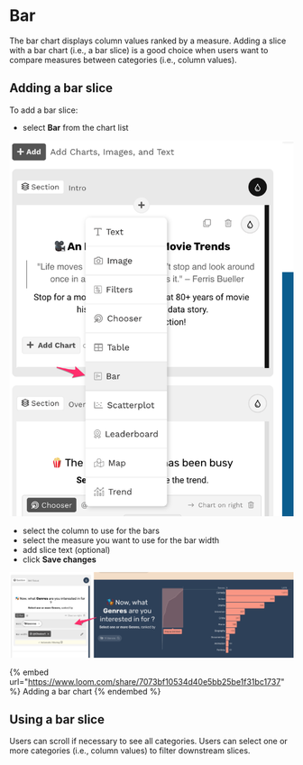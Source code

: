 # Bar

The bar chart displays column values ranked by a measure. Adding a slice with a bar chart (i.e., a bar slice) is a good choice when users want to compare measures between categories (i.e., column values).

## Adding a bar slice

To add a bar slice:

* select **Bar** from the chart list

![Select Bar from the dropdown](<../../../.gitbook/assets/image (349) (1).png>)

* select the column to use for the bars
* select the measure you want to use for the bar width
* add slice text (optional)
* click **Save changes**

![A bar slice](<../../../.gitbook/assets/image (307).png>)

{% embed url="https://www.loom.com/share/7073bf10534d40e5bb25be1f31bc1737" %}
Adding a bar chart
{% endembed %}

## Using a bar slice

Users can scroll if necessary to see all categories. Users can select one or more categories (i.e., column values) to filter downstream slices.&#x20;

